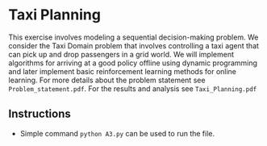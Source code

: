 # Taxi Planning
This exercise involves modeling a sequential decision-making problem. We consider the Taxi
Domain problem that involves controlling a taxi agent that can pick up and drop passengers in a
grid world. We will implement algorithms for arriving at a good policy offline using dynamic
programming and later implement basic reinforcement learning methods for online learning. For more details about the problem statement see `Problem_statement.pdf`. For the results and analysis see `Taxi_Planning.pdf`

## Instructions
* Simple command `python A3.py` can be used to run the file. 
